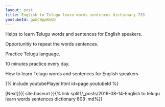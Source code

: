 ```yaml
---
layout: post
title: English to Telugu learn words sentences dictionary 733 
youtubeId: gwkC0ppKmGQ
---
```

 
 
Helps to learn Telugu words and sentences for English speakers.

Opportunitiy to repeat the words sentences. 

Practice Telugu language. 
 
10 minutes practice every day. 
 
How to learn Telugu words and sentences for English speakers 
 
{% include youtubePlayer.html id=page.youtubeId %}
 
 
[Next]({{ site.baseurl }}{% link  split1/_posts/2016-08-14-English to telugu learn words sentences dictionary 808 .md%})
 
